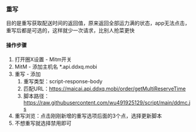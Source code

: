 ### 重写

目的是重写获取配送时间的返回值，原来返回全部运力满的状态，app无法点击，重写后都是可选的，这样就少一次请求，比别人抢菜更快

#### 操作步骤

1. 打开圈X设置 - Mitm开关
2. MitM - 添加主机名 *.api.ddxq.mobi
3. 重写 - 添加
    1. 重写类型：script-response-body
    2. 匹配URL：https://maicai.api.ddxq.mobi/order/getMultiReserveTime
    3. 脚本路径：https://raw.githubusercontent.com/wu491925129/script/main/ddmc.js
4. 重写浏览：点击刚刚新增的重写选项后面的3个点，选择更新脚本
5. 不想重写就选择禁用即可